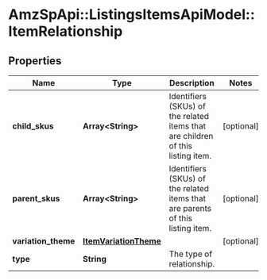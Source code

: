 # AmzSpApi::ListingsItemsApiModel::ItemRelationship

## Properties
Name | Type | Description | Notes
------------ | ------------- | ------------- | -------------
**child_skus** | **Array&lt;String&gt;** | Identifiers (SKUs) of the related items that are children of this listing item. | [optional] 
**parent_skus** | **Array&lt;String&gt;** | Identifiers (SKUs) of the related items that are parents of this listing item. | [optional] 
**variation_theme** | [**ItemVariationTheme**](ItemVariationTheme.md) |  | [optional] 
**type** | **String** | The type of relationship. | 

